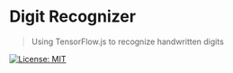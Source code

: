 # Digit Recognizer

> Using TensorFlow.js to recognize handwritten digits

[![License: MIT](https://img.shields.io/badge/License-MIT-green.svg)](https://opensource.org/licenses/MIT)
